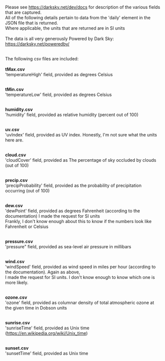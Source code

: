 Please see https://darksky.net/dev/docs for description of the various fields that are captured.<br>
All of the following details pertain to data from the 'daily' element in the JSON file that is returned.<br>
Where applicable, the units that are returned are in SI units<br><br>
The data is all very generously Powered by Dark Sky: https://darksky.net/poweredby/<br><br>

The following csv files are included:<br><br>
<b>tMax.csv<br></b>
'temperatureHigh' field, provided as degrees Celsius<br><br>

<b>tMin.csv<br></b>
'temperatureLow' field, provided as degrees Celsius<br><br>

<b>humidity.csv<br></b>
'humidity' field, provided as relative humidity (percent out of 100)<br><br>

<b>uv.csv<br></b>
'uvIndex' field, provided as UV index. Honestly, I'm not sure what the units here are.<br><br>

<b>cloud.csv<br></b>
'cloudCover' field, provided as The percentage of sky occluded by clouds (out of 100)<br><br>

<b>precip.csv<br></b>
'precipProbability' field, provided as the probability of precipitation occurring (out of 100)<br><br>

<b>dew.csv<br></b>
'dewPoint' field, provided as degrees Fahrenheit (according to the documentation) I made the request for SI units<br>
Frankly, I don't know enough about this to know if the numbers look like Fahrenheit or Celsius<br><br>

<b>pressure.csv<br></b>
'pressure" field, provided as sea-level air pressure in millibars<br><br>

<b>wind.csv</b><br>
'windSpeed' field, provided as wind speed in miles per hour (according to the documentation). Again as above,<br>
I made the request for SI units. I don't know enough to know which one is more likely.<br><br>

<b>ozone.csv<br></b>
'ozone' field, provided as columnar density of total atmospheric ozone at the given time in Dobson units<br><br>

<b>sunrise.csv</b><br>
'sunriseTime' field, provided as Unix time (https://en.wikipedia.org/wiki/Unix_time)<br><br>

<b>sunset.csv</b><br>
'sunsetTime' field, provided as Unix time<br><br>
